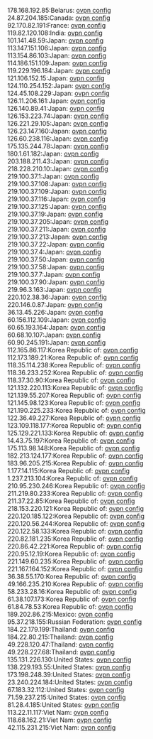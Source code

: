 178.168.192.85:Belarus: [ovpn config](vpn/178_168_192_85.ovpn)  
24.87.204.185:Canada: [ovpn config](vpn/24_87_204_185.ovpn)  
92.170.82.191:France: [ovpn config](vpn/92_170_82_191.ovpn)  
119.82.120.108:India: [ovpn config](vpn/119_82_120_108.ovpn)  
101.141.48.59:Japan: [ovpn config](vpn/101_141_48_59.ovpn)  
113.147.151.106:Japan: [ovpn config](vpn/113_147_151_106.ovpn)  
113.154.86.103:Japan: [ovpn config](vpn/113_154_86_103.ovpn)  
114.186.151.109:Japan: [ovpn config](vpn/114_186_151_109.ovpn)  
119.229.196.184:Japan: [ovpn config](vpn/119_229_196_184.ovpn)  
121.106.152.15:Japan: [ovpn config](vpn/121_106_152_15.ovpn)  
124.110.254.152:Japan: [ovpn config](vpn/124_110_254_152.ovpn)  
124.45.108.229:Japan: [ovpn config](vpn/124_45_108_229.ovpn)  
126.11.206.161:Japan: [ovpn config](vpn/126_11_206_161.ovpn)  
126.140.89.41:Japan: [ovpn config](vpn/126_140_89_41.ovpn)  
126.153.223.74:Japan: [ovpn config](vpn/126_153_223_74.ovpn)  
126.221.29.105:Japan: [ovpn config](vpn/126_221_29_105.ovpn)  
126.23.147.160:Japan: [ovpn config](vpn/126_23_147_160.ovpn)  
126.60.238.116:Japan: [ovpn config](vpn/126_60_238_116.ovpn)  
175.135.244.78:Japan: [ovpn config](vpn/175_135_244_78.ovpn)  
180.1.61.182:Japan: [ovpn config](vpn/180_1_61_182.ovpn)  
203.188.211.43:Japan: [ovpn config](vpn/203_188_211_43.ovpn)  
218.228.210.10:Japan: [ovpn config](vpn/218_228_210_10.ovpn)  
219.100.37.1:Japan: [ovpn config](vpn/219_100_37_1.ovpn)  
219.100.37.108:Japan: [ovpn config](vpn/219_100_37_108.ovpn)  
219.100.37.109:Japan: [ovpn config](vpn/219_100_37_109.ovpn)  
219.100.37.116:Japan: [ovpn config](vpn/219_100_37_116.ovpn)  
219.100.37.125:Japan: [ovpn config](vpn/219_100_37_125.ovpn)  
219.100.37.19:Japan: [ovpn config](vpn/219_100_37_19.ovpn)  
219.100.37.205:Japan: [ovpn config](vpn/219_100_37_205.ovpn)  
219.100.37.211:Japan: [ovpn config](vpn/219_100_37_211.ovpn)  
219.100.37.213:Japan: [ovpn config](vpn/219_100_37_213.ovpn)  
219.100.37.22:Japan: [ovpn config](vpn/219_100_37_22.ovpn)  
219.100.37.4:Japan: [ovpn config](vpn/219_100_37_4.ovpn)  
219.100.37.50:Japan: [ovpn config](vpn/219_100_37_50.ovpn)  
219.100.37.58:Japan: [ovpn config](vpn/219_100_37_58.ovpn)  
219.100.37.7:Japan: [ovpn config](vpn/219_100_37_7.ovpn)  
219.100.37.90:Japan: [ovpn config](vpn/219_100_37_90.ovpn)  
219.96.3.163:Japan: [ovpn config](vpn/219_96_3_163.ovpn)  
220.102.38.36:Japan: [ovpn config](vpn/220_102_38_36.ovpn)  
220.146.0.87:Japan: [ovpn config](vpn/220_146_0_87.ovpn)  
36.13.45.226:Japan: [ovpn config](vpn/36_13_45_226.ovpn)  
60.156.112.109:Japan: [ovpn config](vpn/60_156_112_109.ovpn)  
60.65.193.164:Japan: [ovpn config](vpn/60_65_193_164.ovpn)  
60.68.10.107:Japan: [ovpn config](vpn/60_68_10_107.ovpn)  
60.90.245.191:Japan: [ovpn config](vpn/60_90_245_191.ovpn)  
112.165.86.117:Korea Republic of: [ovpn config](vpn/112_165_86_117.ovpn)  
112.173.189.21:Korea Republic of: [ovpn config](vpn/112_173_189_21.ovpn)  
118.35.114.238:Korea Republic of: [ovpn config](vpn/118_35_114_238.ovpn)  
118.36.233.252:Korea Republic of: [ovpn config](vpn/118_36_233_252.ovpn)  
118.37.30.90:Korea Republic of: [ovpn config](vpn/118_37_30_90.ovpn)  
121.132.220.113:Korea Republic of: [ovpn config](vpn/121_132_220_113.ovpn)  
121.139.55.207:Korea Republic of: [ovpn config](vpn/121_139_55_207.ovpn)  
121.145.98.123:Korea Republic of: [ovpn config](vpn/121_145_98_123.ovpn)  
121.190.225.233:Korea Republic of: [ovpn config](vpn/121_190_225_233.ovpn)  
122.36.49.227:Korea Republic of: [ovpn config](vpn/122_36_49_227.ovpn)  
123.109.118.177:Korea Republic of: [ovpn config](vpn/123_109_118_177.ovpn)  
125.129.221.133:Korea Republic of: [ovpn config](vpn/125_129_221_133.ovpn)  
14.43.75.197:Korea Republic of: [ovpn config](vpn/14_43_75_197.ovpn)  
175.113.98.148:Korea Republic of: [ovpn config](vpn/175_113_98_148.ovpn)  
182.213.124.177:Korea Republic of: [ovpn config](vpn/182_213_124_177.ovpn)  
183.96.205.215:Korea Republic of: [ovpn config](vpn/183_96_205_215.ovpn)  
1.177.14.115:Korea Republic of: [ovpn config](vpn/1_177_14_115.ovpn)  
1.237.213.104:Korea Republic of: [ovpn config](vpn/1_237_213_104.ovpn)  
210.95.230.246:Korea Republic of: [ovpn config](vpn/210_95_230_246.ovpn)  
211.219.80.233:Korea Republic of: [ovpn config](vpn/211_219_80_233.ovpn)  
211.37.22.85:Korea Republic of: [ovpn config](vpn/211_37_22_85.ovpn)  
218.153.220.121:Korea Republic of: [ovpn config](vpn/218_153_220_121.ovpn)  
220.120.185.122:Korea Republic of: [ovpn config](vpn/220_120_185_122.ovpn)  
220.120.56.244:Korea Republic of: [ovpn config](vpn/220_120_56_244.ovpn)  
220.122.58.133:Korea Republic of: [ovpn config](vpn/220_122_58_133.ovpn)  
220.82.181.235:Korea Republic of: [ovpn config](vpn/220_82_181_235.ovpn)  
220.86.42.221:Korea Republic of: [ovpn config](vpn/220_86_42_221.ovpn)  
220.95.12.19:Korea Republic of: [ovpn config](vpn/220_95_12_19.ovpn)  
221.149.60.235:Korea Republic of: [ovpn config](vpn/221_149_60_235.ovpn)  
221.167.164.152:Korea Republic of: [ovpn config](vpn/221_167_164_152.ovpn)  
36.38.55.170:Korea Republic of: [ovpn config](vpn/36_38_55_170.ovpn)  
49.166.235.210:Korea Republic of: [ovpn config](vpn/49_166_235_210.ovpn)  
58.233.28.16:Korea Republic of: [ovpn config](vpn/58_233_28_16.ovpn)  
61.38.107.173:Korea Republic of: [ovpn config](vpn/61_38_107_173.ovpn)  
61.84.78.53:Korea Republic of: [ovpn config](vpn/61_84_78_53.ovpn)  
189.202.86.215:Mexico: [ovpn config](vpn/189_202_86_215.ovpn)  
95.37.218.155:Russian Federation: [ovpn config](vpn/95_37_218_155.ovpn)  
184.22.179.199:Thailand: [ovpn config](vpn/184_22_179_199.ovpn)  
184.22.80.215:Thailand: [ovpn config](vpn/184_22_80_215.ovpn)  
49.228.120.47:Thailand: [ovpn config](vpn/49_228_120_47.ovpn)  
49.228.227.68:Thailand: [ovpn config](vpn/49_228_227_68.ovpn)  
135.131.226.130:United States: [ovpn config](vpn/135_131_226_130.ovpn)  
138.229.193.55:United States: [ovpn config](vpn/138_229_193_55.ovpn)  
173.198.248.39:United States: [ovpn config](vpn/173_198_248_39.ovpn)  
23.240.224.184:United States: [ovpn config](vpn/23_240_224_184.ovpn)  
67.183.32.112:United States: [ovpn config](vpn/67_183_32_112.ovpn)  
71.59.237.215:United States: [ovpn config](vpn/71_59_237_215.ovpn)  
81.28.4.185:United States: [ovpn config](vpn/81_28_4_185.ovpn)  
113.22.11.117:Viet Nam: [ovpn config](vpn/113_22_11_117.ovpn)  
118.68.162.21:Viet Nam: [ovpn config](vpn/118_68_162_21.ovpn)  
42.115.231.215:Viet Nam: [ovpn config](vpn/42_115_231_215.ovpn)  

